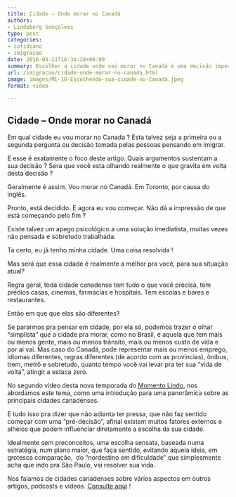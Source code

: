 ```yaml
---
title: Cidade – Onde morar no Canadá
authors:
- Lindoberg Gonçalves
type: post
categories:
- cotidiano
- imigracao
date: 2016-04-21T16:34:28+00:00
summary: Escolher a cidade onde vai morar no Canadá é uma decisão importante para seu projeto de vida em terras geladas. Muitas vezes essa decisão é tomada de forma rápida, sem muita analise, reflexão, sem um plano. Neste vídeo nos discutimos sobre algumas ideias que podem te ajudar a tomar uma decisão mais acertada e que pareça mais compatível com a sua condição específica.
url: /imigracao/cidade-onde-morar-no-canada.html
image: images/ML-18-Escolhendo-sua-cidade-no-Canadá.jpeg
format: video

---
```

## Cidade &#8211; Onde morar no Canadá

Em qual cidade eu vou morar no Canada ? Esta talvez seja a primeira ou a segunda pergunta ou decisão tomada pelas pessoas pensando em imigrar.

E esse é exatamente o foco deste artigo. Quais argumentos sustentam a sua decisão ? Sera que você esta olhando realmente o que gravita em volta desta decisão ?

Geralmente é assim. Vou morar no Canadá. Em Toronto, por causa do inglês.

Pronto, está decidido. E agora eu vou começar. Não dá a impressão de que está começando pelo fim ?

Existe talvez um apego psicológico a uma solução imediatista, muitas vezes não pensada e sobretudo trabalhada.

Ta certo, eu já tenho minha cidade. Uma coisa resolvida !

Mas será que essa cidade é realmente a melhor pra você, para sua situação atual?

Regra geral, toda cidade canadense tem tudo o que você precisa, tem prédios casas, cinemas, farmácias e hospitais. Tem escolas e bares e restaurantes.

Então em que que elas são diferentes?

Se pararmos pra pensar em cidade, por ela só, podemos trazer o olhar &#8220;simplista&#8221; que a cidade pra morar, como no Brasil, é aquela que tem mais ou menos gente, mais ou menos trânsito, mais ou menos custo de vida e por ai vai. Mas caso do Canadá, pode representar mais ou menos emprego, idiomas diferentes, regras diferentes (de acordo com as províncias), ônibus, trem, metrô e sobretudo, quanto tempo você vai levar pra ter sua &#8220;vida de volta&#8221;, atingir a estaca zero.

No segundo vídeo desta nova temporada do [Momento Lindo][1], nos abordamos este tema, como uma introdução para uma panorâmica sobre as principais cidades canadenses.

E tudo isso pra dizer que não adianta ter pressa, que não faz sentido começar com uma &#8220;pré-decisão&#8221;, afinal existem muitos fatores externos e alheios que podem influenciar diretamente a escolha da sua cidade.

Idealmente sem preconceitos, uma escolha sensata, baseada numa estratégia, num plano maior, que faça sentido, evitando aquela ideia, em grotesca comparação,  do &#8220;nordestino em dificuldade&#8221; que simplesmente acha que indo pra São Paulo, vai resolver sua vida.

Nos falamos de cidades canadenses sobre vários aspectos em outros artigos, podcasts e videos. [Consulte aqui][2] !

 [1]: http://www.canadaagora.com/berg
 [2]: http://www.canadaagora.com/search_gcse?q=cidade